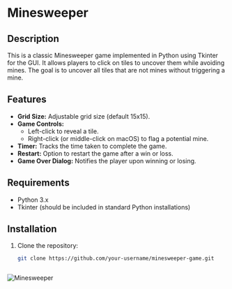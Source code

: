 # Minesweeper


## Description

This is a classic Minesweeper game implemented in Python using Tkinter for the GUI. It allows players to click on tiles to uncover them while avoiding mines. The goal is to uncover all tiles that are not mines without triggering a mine.

## Features

- **Grid Size:** Adjustable grid size (default 15x15).
- **Game Controls:**
  - Left-click to reveal a tile.
  - Right-click (or middle-click on macOS) to flag a potential mine.
- **Timer:** Tracks the time taken to complete the game.
- **Restart:** Option to restart the game after a win or loss.
- **Game Over Dialog:** Notifies the player upon winning or losing.

## Requirements

- Python 3.x
- Tkinter (should be included in standard Python installations)

## Installation

1. Clone the repository:

   ```bash
   git clone https://github.com/your-username/minesweeper-game.git



![Minesweeper ](game.png)
